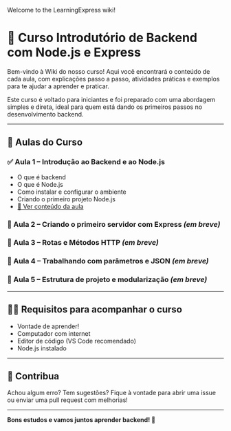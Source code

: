Welcome to the LearningExpress wiki!

# 📘 Curso Introdutório de Backend com Node.js e Express

Bem-vindo à Wiki do nosso curso! Aqui você encontrará o conteúdo de cada aula, com explicações passo a passo, atividades práticas e exemplos para te ajudar a aprender e praticar.

Este curso é voltado para iniciantes e foi preparado com uma abordagem simples e direta, ideal para quem está dando os primeiros passos no desenvolvimento backend.

---

## 📅 Aulas do Curso

### ✅ Aula 1 – Introdução ao Backend e ao Node.js
- O que é backend
- O que é Node.js
- Como instalar e configurar o ambiente
- Criando o primeiro projeto Node.js
- [📄 Ver conteúdo da aula](Aula-1-–-Introdução-ao-Backend-e-ao-Node.js)

### 🚧 Aula 2 – Criando o primeiro servidor com Express *(em breve)*

### 🚧 Aula 3 – Rotas e Métodos HTTP *(em breve)*

### 🚧 Aula 4 – Trabalhando com parâmetros e JSON *(em breve)*

### 🚧 Aula 5 – Estrutura de projeto e modularização *(em breve)*

---

## 🧑‍💻 Requisitos para acompanhar o curso

- Vontade de aprender!
- Computador com internet
- Editor de código (VS Code recomendado)
- Node.js instalado

---

## 🤝 Contribua

Achou algum erro? Tem sugestões? Fique à vontade para abrir uma issue ou enviar uma pull request com melhorias!

---

**Bons estudos e vamos juntos aprender backend! 🚀**
